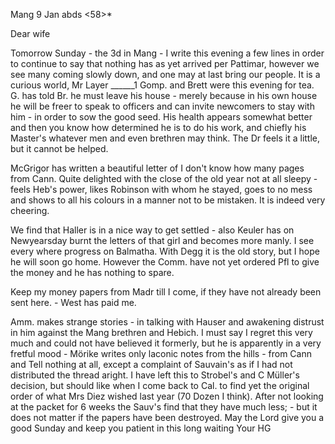  Mang 9 Jan abds <58>*

Dear wife

Tomorrow Sunday - the 3d in Mang - I write this evening a few lines in order to continue to say that nothing has as yet arrived per Pattimar, however we see many coming slowly down, and one may at last bring our people. It is a curious world, Mr Layer ______1 Gomp. and Brett were this evening for tea. G. has told Br. he must leave his house - merely because in his own house he will be freer to speak to officers and can invite newcomers to stay with him - in order to sow the good seed. His health appears somewhat better and then you know how determined he is to do his work, and chiefly his Master's whatever men and even brethren may think. The Dr feels it a little, but it cannot be helped.

McGrigor has written a beautiful letter of I don't know how many pages from Cann. Quite delighted with the close of the old year not at all sleepy - feels Heb's power, likes Robinson with whom he stayed, goes to no mess and shows to all his colours in a manner not to be mistaken. It is indeed very cheering.

We find that Haller is in a nice way to get settled - also Keuler has on Newyearsday burnt the letters of that girl and becomes more manly. I see every where progress on Balmatha. With Degg it is the old story, but I hope he will soon go home. However the Comm. have not yet ordered Pfl to give the money and he has nothing to spare.

Keep my money papers from Madr till I come, if they have not already been sent here. - West has paid me.

Amm. makes strange stories - in talking with Hauser and awakening distrust in him against the Mang brethren and Hebich. I must say I regret this very much and could not have believed it formerly, but he is apparently in a very fretful mood - Mörike writes only laconic notes from the hills - from Cann and Tell nothing at all, except a complaint of Sauvain's as if I had not distributed the thread aright. I have left this to Strobel's and C Müller's decision, but should like when I come back to Cal. to find yet the original order of what Mrs Diez wished last year (70 Dozen I think). After not looking at the packet for 6 weeks the Sauv's find that they have much less; - but it does not matter if the papers have been destroyed. May the Lord give you a good Sunday and keep you patient in this long waiting  Your HG

